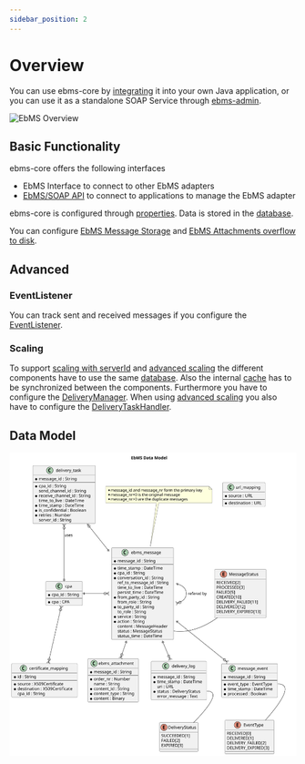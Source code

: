 ```yaml
---
sidebar_position: 2
---
```


# Overview

You can use ebms-core by [integrating](development) it into your own Java application, or you can use it as a standalone SOAP Service through [ebms-admin](/ebms-admin/introduction.md).

![EbMS Overview](/assets/images/ebms-overview.svg)

## Basic Functionality

ebms-core offers the following interfaces

- EbMS Interface to connect to other EbMS adapters
- [EbMS/SOAP API](api) to connect to applications to manage the EbMS adapter  

 ebms-core is configured through [properties](properties). Data is stored in the [database](database).

You can configure [EbMS Message Storage](properties#ebms-message-storage) and [EbMS Attachments overflow to disk](properties#overflow-attachments-to-disk).

## Advanced

### EventListener

You can track sent and received messages if you configure the [EventListener](properties#eventlistener).

### Scaling

To support [scaling with serverId](/ebms-admin/deployment.md#scaling-with-serverid) and [advanced scaling](/ebms-admin/deployment.md#scaling) the different components have to use the same [database](database). Also the internal [cache](properties#cache) has to be synchronized between the components. Furthermore you have to configure the [DeliveryManager](properties#deliverymanager). When using [advanced scaling](/ebms-admin/deployment.md#scaling) you also have to configure the [DeliveryTaskHandler](properties#deliverytaskhandler).


## Data Model

![EbMS Data Model](/assets/images/ebms-data-model.svg)